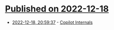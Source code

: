 # [Published on 2022-12-18](index.md)

* [2022-12-18, 20:59:37](https://lobste.rs/s/0b03wt/copilot_internals) - [Copilot Internals](https://thakkarparth007.github.io/copilot-explorer/posts/copilot-internals.html)
